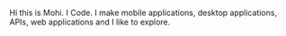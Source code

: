 Hi this is Mohi. 
I Code. 
I make mobile applications, desktop applications, APIs, web applications and I like to explore. 


<!---
mohi0/mohi0 is a ✨ special ✨ repository because its `README.md` (this file) appears on your GitHub profile.
You can click the Preview link to take a look at your changes.
--->
